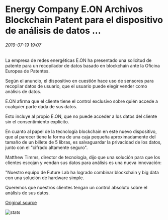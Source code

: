 # Energy Company E.ON Archivos Blockchain Patent para el dispositivo de análisis de datos ...

###### 2019-07-19 19:07

La empresa de redes energéticas E.ON ha presentado una solicitud de patente para un recopilador de datos basado en blockchain ante la Oficina Europea de Patentes.

Según el anuncio, el dispositivo en cuestión hace uso de sensores para recopilar datos de usuario, que el usuario puede elegir vender como análisis de datos.

E.ON afirma que el cliente tiene el control exclusivo sobre quién accede a cualquier parte dada de sus datos.

Esto incluye al propio E.ON, que no puede acceder a los datos del cliente sin el consentimiento explícito.

En cuanto al papel de la tecnología blockchain en este nuevo dispositivo, que al parecer tiene la forma de una caja pequeña aproximadamente del tamaño de un billete de 5 libras, es salvaguardar la privacidad de los datos, junto con el "cifrado altamente seguro".

Matthew Timms, director de tecnología, dijo que una solución para que los clientes escojan y vendan sus datos para análisis es una nueva innovación:

"Nuestro equipo de Future Lab ha logrado combinar blockchain y big data con una solución de hardware simple.

Queremos que nuestros clientes tengan un control absoluto sobre el análisis de sus datos.

[Original source](https://cointelegraph.com/news/energy-company-eon-files-blockchain-patent-for-data-analytics-device)

![stats](https://c.statcounter.com/11760860/0/a89fa40b/1/ "stats")